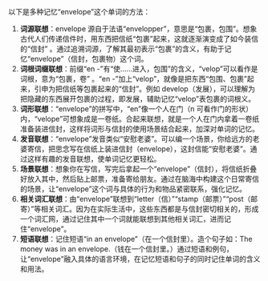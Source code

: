以下是多种记忆“envelope”这个单词的方法：
1. **词源联想**：envelope 源自于法语“envelopper”，意思是“包裹，包围”。想象古代人们传递信件时，用东西把信纸“包裹”起来，这就逐渐演变成了如今装信的“信封” 。通过追溯词源，了解其最初表示“包裹”的含义，有助于记忆“envelope”（信封，包裹物）这个词。
2. **词根词缀联想**：前缀“en -”有“使……进入，包围”的含义，“velop”可以看作是词根，意为“包裹，卷” 。“en -”加上“velop”，就像是把东西“包围、包裹”起来，引申为把信纸等包裹起来的“信封”。例如 develop（发展），可以理解为把隐藏的东西展开包裹的过程，即发展，辅助记忆“velop”表包裹的词根义。 
3. **词形联想**：“envelope”的拼写中，“en”像一个人在门（n 可看作门的形状）内，“velope”可想象成是一卷纸。合起来联想，就是一个人在门内拿着一卷纸准备装进信封，这样将词形与信封的使用场景结合起来，加深对单词的记忆。 
4. **发音联想**：“envelope”发音类似“安慰老婆”。可以编一个场景，你给远方的老婆寄信，把思念写在信纸上装进信封（envelope），这封信能“安慰老婆”。通过这样有趣的发音联想，使单词记忆更轻松。 
5. **场景联想**：想象你在写信，写完后拿起一个“envelope”（信封），将信纸折叠好放入其中，然后贴上邮票，准备寄给朋友。通过在脑海中构建这个日常寄信的场景，让“envelope”这个词与具体的行为和物品紧密联系，强化记忆。 
6. **相关词汇联想**：由“envelope”联想到“letter（信）”“stamp（邮票）”“post（邮寄）”等相关词汇。因为在实际生活中，这些东西都是与信封密切相关的，形成一个词汇网，通过记住其中一个词就能联想到其他相关词汇，进而记住“envelope”。 
7. **短语联想**：记住短语“in an envelope”（在一个信封里）。造个句子如：The money was in an envelope.（钱在一个信封里。）通过短语和例句，让“envelope”融入具体的语言环境，在记忆短语和句子的同时记住单词的含义和用法。 